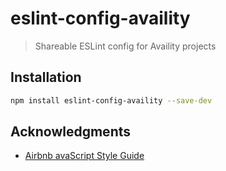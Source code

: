 # eslint-config-availity

> Shareable ESLint config for Availity projects

## Installation

>
```bash
npm install eslint-config-availity --save-dev
```

## Acknowledgments

+ [Airbnb avaScript Style Guide](https://github.com/airbnb/javascript)

